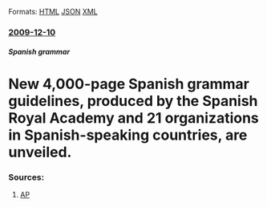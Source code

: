 
Formats: [HTML](/news/2009/12/10/new-4-000-page-spanish-grammar-guidelines-produced-by-the-spanish-royal-academy-and-21-organizations-in-spanish-speaking-countries-are-un.html)  [JSON](/news/2009/12/10/new-4-000-page-spanish-grammar-guidelines-produced-by-the-spanish-royal-academy-and-21-organizations-in-spanish-speaking-countries-are-un.json)  [XML](/news/2009/12/10/new-4-000-page-spanish-grammar-guidelines-produced-by-the-spanish-royal-academy-and-21-organizations-in-spanish-speaking-countries-are-un.xml)  

### [2009-12-10](/news/2009/12/10/index.md)

##### Spanish grammar
#  New 4,000-page Spanish grammar guidelines, produced by the Spanish Royal Academy and 21 organizations in Spanish-speaking countries, are unveiled. 




### Sources:

1. [AP](http://www.google.com/hostednews/ap/article/ALeqM5hSL_9-vVWLnVM9DqhVSUVXxQFnQQD9CGGCC01)
